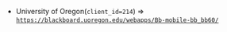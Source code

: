  - University of Oregon(`client_id=214`) => [`https://blackboard.uoregon.edu/webapps/Bb-mobile-bb_bb60/`](https://blackboard.uoregon.edu/webapps/Bb-mobile-bb_bb60/)
